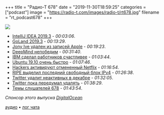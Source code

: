 +++
title = "Радио-Т 678"
date = "2019-11-30T18:59:25"
categories = ["podcast"]
image = "https://radio-t.com/images/radio-t/rt678.jpg"
filename = "rt_podcast678"
+++

![](https://radio-t.com/images/radio-t/rt678.jpg)

- [IntelliJ IDEA 2019.3](https://blog.jetbrains.com/idea/2019/11/intellij-idea-2019-3-better-performance-and-quality/) - *00:03:06*.
- [GoLand 2019.3](https://blog.jetbrains.com/go/2019/11/29/goland-2019-3/) - *00:13:29*.
- [Jony Ive удален из записей Apple](https://www.theverge.com/2019/11/28/20986838/jony-ive-last-day-apple) - *00:19:23*.
- [DeepMind непобедим](https://www.theverge.com/2019/11/27/20985260/ai-go-alphago-lee-se-dol-retired-deepmind-defeat) - *00:31:40*.
- [IBM сделал работников счастливее](https://www.computerworld.com/article/3452847/ibm-mac-users-are-happier-and-more-productive.html) - *01:03:44*.
- [Ubuntu 19.10 очень быстро](https://arstechnica.com/gadgets/2019/11/ubuntu-19-10-quite-simply-the-best-ubuntu-canonical-has-ever-released/) - *01:07:46*.
- [Hackers активируют отмененный Netflix](https://www.businessinsider.com/netflix-hackers-reactivating-canceled-accounts-2019-11) - *01:16:54*.
- [RIPE выделил последний свободный блок IPv4](http://www.opennet.ru/opennews/art.shtml?num=51929) - *01:26:38*.
- [Twitter удалит неактивных в декабре](https://www.theverge.com/2019/11/26/20984328/twitter-removing-inactive-accounts-usernames-available-date) - *01:32:05*.
- [Twitter пока передумал удалять](https://www.axios.com/twitter-pauses-plan-to-delete-inactive-accounts-56b33547-b3e6-421d-ba18-255073ff4190.html) - *01:38:29*.
- [Темы слушателей 678](https://radio-t.com/p/2019/11/26/prep-678/) - *01:43:54*.

*Спонсор этого выпуска [DigitalOcean](https://do.co/radiot)*


[аудио](https://cdn.radio-t.com/rt_podcast678.mp3) • [лог чата](https://chat.radio-t.com/logs/radio-t-678.html)
<audio src="https://cdn.radio-t.com/rt_podcast678.mp3" preload="none"></audio>
